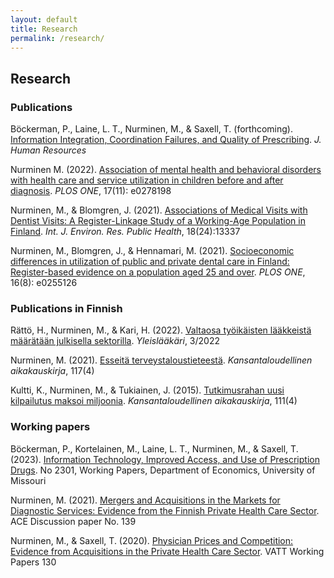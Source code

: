 ```yaml
---
layout: default
title: Research
permalink: /research/
---
```


## Research

### Publications

Böckerman, P., Laine, L. T., Nurminen, M., & Saxell, T. (forthcoming). 
<a class="titlelink" href="http://jhr.uwpress.org/content/early/2022/12/01/jhr.0921-11910R2.abstract">
	Information Integration, Coordination Failures, and Quality of Prescribing</a>. *J. Human Resources* 

Nurminen M. (2022). 
<a class="titlelink" href="https://doi.org/10.1371/journal.pone.0278198">
	Association of mental health and behavioral disorders with health care and service utilization in children before and after diagnosis</a>. *PLOS ONE*, 17(11): e0278198

Nurminen, M., & Blomgren, J. (2021). 
<a class="titlelink" href="https://www.mdpi.com/1660-4601/18/24/13337">
	Associations of Medical Visits with Dentist Visits: A Register-Linkage Study of a Working-Age Population in Finland</a>. *Int. J. Environ. Res. Public Health*, 18(24):13337

Nurminen, M., Blomgren, J., & Hennamari, M. (2021).
<a class="titlelink" href="https://doi.org/10.1371/journal.pone.0255126">
	Socioeconomic differences in utilization of public and private dental care in Finland: Register-based evidence on a population aged 25 and over</a>. *PLOS ONE*, 16(8): e0255126

### Publications in Finnish

Rättö, H., Nurminen, M., & Kari, H. (2022).
<a class="titlelink" href="https://www.lukusali.fi/index.html?p=Suomen%20yleisl%C3%A4%C3%A4k%C3%A4rit%20GPF%20ry&i=6271960a-da95-11ec-bdec-00155d64030a">
	Valtaosa työikäisten lääkkeistä määrätään julkisella sektorilla</a>. *Yleislääkäri*, 3/2022

Nurminen, M. (2021).
<a class="titlelink" href="https://www.taloustieteellinenyhdistys.fi/wp-content/uploads/2021/12/KAK_4_2021_WEB-119-123.pdf">
	Esseitä terveystaloustieteestä</a>. *Kansantaloudellinen aikakauskirja*, 117(4)

Kultti, K., Nurminen, M., & Tukiainen, J. (2015).
<a class="titlelink" href="http://www.taloustieteellinenyhdistys.fi/wp-content/uploads/2015/12/kultti-nurminen-tukiainen.pdf">
	Tutkimusrahan uusi kilpailutus maksoi miljoonia</a>. *Kansantaloudellinen aikakauskirja*, 111(4) 

### Working papers

Böckerman, P., Kortelainen, M., Laine, L. T., Nurminen, M., & Saxell, T. (2023).
<a class="titlelink" href="https://econpapers.repec.org/paper/umcwpaper/2301.htm">
	Information Technology, Improved Access, and Use of Prescription Drugs</a>. No 2301, Working Papers, Department of Economics, University of Missouri 

Nurminen, M. (2021).
<a class="titlelink" href="https://ace-economics.fi/kuvat/dp139.pdf">
	Mergers and Acquisitions in the Markets for Diagnostic Services: Evidence from the Finnish Private Health Care Sector</a>. ACE Discussion paper No. 139

Nurminen, M., & Saxell, T. (2020).
<a class="titlelink" href="https://urn.fi/URN:ISBN:978-952-274-252-0">
	Physician Prices and Competition: Evidence from Acquisitions in the Private Health Care Sector</a>. VATT Working Papers 130 